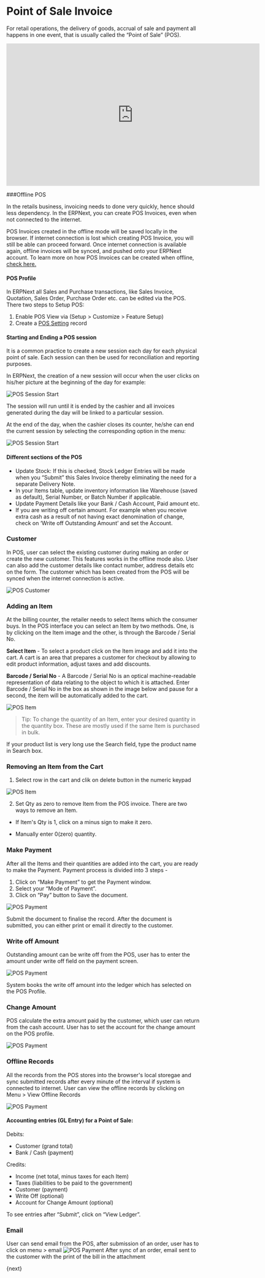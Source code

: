 # Point of Sale Invoice

For retail operations, the delivery of goods, accrual of sale and payment all happens in one event, that is usually called the “Point of Sale” (POS).

<iframe width="660" height="371" src="https://www.youtube.com/embed/4WkelWkbP_c" frameborder="0" allowfullscreen></iframe>

###Offline POS

In the retails business, invoicing needs to done very quickly, hence should less dependency. In the ERPNext, you can create POS Invoices, even when not connected to the internet.

POS Invoices created in the offline mode will be saved locally in the browser. If internet connection is lost which creating POS Invoice, you will still be able can proceed forward. Once internet connection is available again, offline invoices will be synced, and pushed onto your ERPNext account. To learn more on how POS Invoices can be created when offline, [check here.](https://frappe.io/blog/blog/erpnext-features/offline-pos-in-erpnext-7)

#### POS Profile

In ERPNext all Sales and Purchase transactions, like Sales Invoice, Quotation, Sales Order, Purchase Order etc. can be edited via the POS. There two steps to Setup POS:

1. Enable POS View via (Setup > Customize > Feature Setup)
2. Create a [POS Setting]({{docs_base_url}}/user/manual/en/setting-up/pos-setting.html) record


#### Starting and Ending a POS session

It is a common practice to create a new session each day for each physical point of sale.
Each session can then be used for reconciliation and reporting purposes.

In ERPNext, the creation of a new session will occur when the user clicks on his/her picture at the beginning of the day for example:

<img class="screenshot" alt="POS Session Start" src="{{docs_base_url}}/assets/img/accounts/pos_session_start.png">

The session will run until it is ended by the cashier and all invoices generated during the day will be linked to a particular session.

At the end of the day, when the cashier closes its counter, he/she can end the current session by selecting the corresponding option in the menu:

<img class="screenshot" alt="POS Session Start" src="{{docs_base_url}}/assets/img/accounts/pos_session_end.png">


#### Different sections of the POS

  * Update Stock: If this is checked, Stock Ledger Entries will be made when you “Submit” this Sales Invoice thereby eliminating the need for a separate Delivery Note.
  * In your Items table, update inventory information like Warehouse (saved as default), Serial Number, or Batch Number if applicable.
  * Update Payment Details like your Bank / Cash Account, Paid amount etc.
  * If you are writing off certain amount. For example when you receive extra cash as a result of not having exact denomination of change, check on ‘Write off Outstanding Amount’ and set the Account.


### Customer

In POS, user can select the existing customer during making an order or create the new customer. This features works in the offline mode also. User can also add the customer details like contact number, address details etc on the form. The customer which has been created from the POS will be synced when the internet connection is active.

<img class="screenshot" alt="POS Customer" src="{{docs_base_url}}/assets/img/accounts/pos-customer.png">

### Adding an Item

At the billing counter, the retailer needs to select Items which the consumer buys. In the POS interface you can select an Item by two methods. One, is by clicking on the Item image and the other, is through the Barcode / Serial No.

**Select Item** \- To select a product click on the Item image and add it into the cart. A cart is an area that prepares a customer for checkout by allowing to edit product information, adjust taxes and add discounts.

**Barcode / Serial No** \- A Barcode / Serial No is an optical machine-readable representation of data relating to the object to which it is attached. Enter Barcode / Serial No in the box as shown in the image below and pause for a second, the item will be automatically added to the cart.

<img class="screenshot" alt="POS Item" src="{{docs_base_url}}/assets/img/accounts/pos-item.png">

> Tip: To change the quantity of an Item, enter your desired quantity in the
quantity box. These are mostly used if the same Item is purchased in bulk.

If your product list is very long use the Search field, type the product name
in Search box.

### Removing an Item from the Cart

1. Select row in the cart and clik on delete button in the numeric keypad

<img class="screenshot" alt="POS Item" src="{{docs_base_url}}/assets/img/accounts/pos_deleted_item.gif">


2. Set Qty as zero to remove Item from the POS invoice. There are two ways to remove an Item.

  * If Item's Qty is 1, click on a minus sign to make it zero.

  * Manually enter 0(zero) quantity.

### Make Payment

After all the Items and their quantities are added into the cart, you are
ready to make the Payment. Payment process is divided into 3 steps -

  1. Click on “Make Payment” to get the Payment window.
  2. Select your “Mode of Payment”.
  3. Click on “Pay” button to Save the document.

<img class="screenshot" alt="POS Payment" src="{{docs_base_url}}/assets/img/accounts/pos-payment.png">

Submit the document to finalise the record. After the document is submitted,
you can either print or email it directly to the customer.

### Write off Amount

Outstanding amount can be write off from the POS, user has to enter the amount under write off field on the payment screen.

<img class="screenshot" alt="POS Payment" src="{{docs_base_url}}/assets/img/accounts/write-off.png">

System books the write off amount into the ledger which has selected on the POS Profile.

### Change Amount

POS calculate the extra amount paid by the customer, which user can return from the cash account. User has to set the account for the change amount on the POS profile.

<img class="screenshot" alt="POS Payment" src="{{docs_base_url}}/assets/img/accounts/change-amount.png">

### Offline Records
All the records from the POS stores into the browser's local storegae and sync submitted records after every minute of the interval if system is connected to internet. User can view the offline records by clicking on Menu > View Offline Records

<img class="screenshot" alt="POS Payment" src="{{docs_base_url}}/assets/img/accounts/offline-records.png">

#### Accounting entries (GL Entry) for a Point of Sale:

Debits:

  * Customer (grand total)
  * Bank / Cash (payment)

Credits:

  * Income (net total, minus taxes for each Item)
  * Taxes (liabilities to be paid to the government)
  * Customer (payment)
  * Write Off (optional)
  * Account for Change Amount (optional)

To see entries after “Submit”, click on “View Ledger”.

### Email
User can send email from the POS, after submission of an order, user has to click on menu > email
<img class="screenshot" alt="POS Payment" src="{{docs_base_url}}/assets/img/accounts/pos-email.png">
After sync of an order, email sent to the customer with the print of the bill in the attachment

{next}

